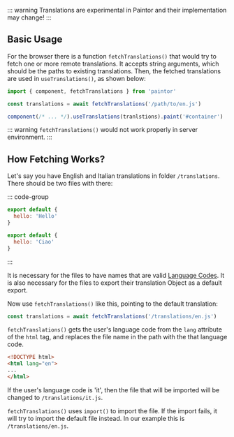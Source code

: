 ::: warning
Translations are experimental in Paintor and their implementation may change!
:::

## Basic Usage

For the browser there is a function `fetchTranslations()` that would try to fetch one or more remote
translations. It accepts string arguments, which should be the paths to existing translations. Then,
the fetched translations are used in `useTranslations()`, as shown below:

```js
import { component, fetchTranslations } from 'paintor'

const translations = await fetchTranslations('/path/to/en.js')

component(/* ... */).useTranslations(tranlstions).paint('#container')
```

::: warning
`fetchTranslations()` would not work properly in server environment.
:::

## How Fetching Works?

Let's say you have English and Italian translations in folder `/translations`. There should be two
files with there:

::: code-group
```js [/translations/en.js]
export default {
  hello: 'Hello'
}
```
```js [/translations/it.js]
export default {
  hello: 'Ciao'
}
```
:::

It is necessary for the files to have names that are valid [Language Codes](https://www.w3schools.com/tags/ref_language_codes.asp).
It is also necessary for the files to export their translation Object as a default export.

Now use `fetchTranslations()` like this, pointing to the default translation:

```js
const translations = await fetchTranslations('/translations/en.js')
```

`fetchTranslations()` gets the user's language code from the `lang` attribute of the `html` tag,
and replaces the file name in the path with the that language code.

```html
<!DOCTYPE html>
<html lang="en">
...
</html>
```

If the user's language code is 'it', then the file that will be imported will be changed to
`/translations/it.js`.

`fetchTranslations()` uses `import()` to import the file. If the import fails, it will try to import
the default file instead. In our example this is `/translations/en.js`.
